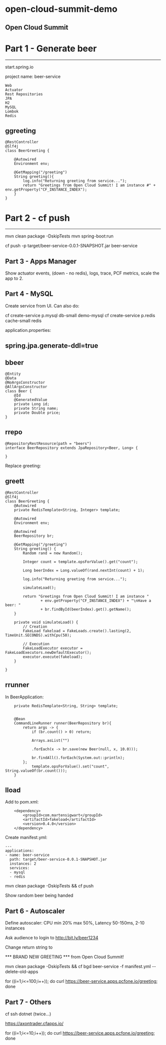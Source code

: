 # open-cloud-summit-demo

Open Cloud Summit
-----------------

# Part 1 - Generate beer
------------------------------

start.spring.io

project name: beer-service

```
Web
Actuator
Rest Repositories
JPA
H2
MySQL
Lombok
Redis
```

ggreeting
---------
```
@RestController
@Slf4j
class BeerGreeting {

	@Autowired
	Environment env;
	
	@GetMapping("/greeting")
	String greeting(){
		log.info("Returning greeting from service...");
		return "Greetings from Open Cloud Summit! I am instance #" + env.getProperty("CF_INSTANCE_INDEX");
	}
}
```

# Part 2 - cf push
------------------------------

mvn clean package -DskipTests
mvn spring-boot:run

cf push -p target/beer-service-0.0.1-SNAPSHOT.jar beer-service

Part 3 - Apps Manager
------------------------------

Show actuator events, (down - no redis), logs, trace, PCF metrics, scale the app to 2.

Part 4 - MySQL
------------------------------
Create service from UI. Can also do:

cf create-service p.mysql db-small demo-mysql
cf create-service p.redis cache-small redis

application.properties: 

spring.jpa.generate-ddl=true
----------

bbeer
------
```
@Entity
@Data
@NoArgsConstructor
@AllArgsConstructor
class Beer {
	@Id
	@GeneratedValue
	private Long id;
	private String name;
	private Double price;
}
```

rrepo
------
```
@RepositoryRestResource(path = "beers")
interface BeerRepository extends JpaRepository<Beer, Long> {

}
```

Replace greeting:

greett
------

```
@RestController
@Slf4j
class BeerGreeting {
	@Autowired
	private RedisTemplate<String, Integer> template;

	@Autowired
	Environment env;

	@Autowired
	BeerRepository br;

	@GetMapping("/greeting")
	String greeting() {
		Random rand = new Random();

		Integer count = template.opsForValue().get("count");

		Long beerIndex = Long.valueOf(rand.nextInt(count) + 1);

		log.info("Returning greeting from service...");
		
		simulateLoad();
		
		return "Greetings from Open Cloud Summit! I am instance "  
				+ env.getProperty("CF_INSTANCE_INDEX") + "\nHave a beer: "
				+ br.findById(beerIndex).get().getName();
	}
	
	private void simulateLoad() {
		// Creation
		FakeLoad fakeload = FakeLoads.create().lasting(2, TimeUnit.SECONDS).withCpu(50);

		// Execution
		FakeLoadExecutor executor = FakeLoadExecutors.newDefaultExecutor();
		executor.execute(fakeload);
	}

}

```
rrunner
-------

In BeerApplication:

```	@Autowired
	private RedisTemplate<String, String> template;


	@Bean
	CommandLineRunner runner(BeerRepository br){
		return args -> {
			if (br.count() > 0) return;

			Arrays.asList("")
			
			.forEach(x -> br.save(new Beer(null, x, 10.0)));
			
			br.findAll().forEach(System.out::println);
		};
    		template.opsForValue().set("count", String.valueOf(br.count()));
	}
```

lload
------

Add to pom.xml:

		<dependency>
			<groupId>com.martensigwart</groupId>
			<artifactId>fakeload</artifactId>
			<version>0.4.0</version>
		</dependency>





Create manifest.yml:
```
---
applications:
- name: beer-service
  path: target/beer-service-0.0.1-SNAPSHOT.jar
  instances: 2
  services:
  - mysql
  - redis
```

mvn clean package -DskipTests && cf push

Show random beer being handed



Part 6 - Autoscaler
-------------------
Define autoscaler: CPU min 20% max 50%, Latency 50-150ms, 2-10 instances

Ask audience to login to http://bit.ly/beer1234

Change return string to 

*** BRAND NEW GREETING *** from Open Cloud Summit!

mvn clean package -DskipTests && cf bgd beer-service -f manifest.yml --delete-old-apps


for ((i=1;i<=100;i++)); do curl https://beer-service.apps.pcfone.io/greeting; done


Part 7 - Others
--------------------
cf ssh dotnet (twice...)

https://axontrader.cfapps.io/

for ((i=1;i<=10;i++)); do curl https://beer-service.apps.pcfone.io/greeting; done
